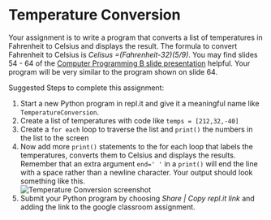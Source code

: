 Temperature Conversion
======================
Your assignment is to write a program that converts a list of temperatures in Fahrenheit to Celsius and displays the result. The formula to convert Fahrenheit to Celsius is *Celisus =(Fahrenheit-32)(5/9)*. You may find slides 54 - 64 of the [Computer Programming B slide presentation](https://docs.google.com/presentation/d/1rICcmNbnGYsB-cV_6EatPyzcOS2sId80Jh2kayUzm4Q/edit?usp=sharing) helpful. Your program will be very similar to the program shown on slide 64.

Suggested Steps to complete this assignment:
1. Start a new Python program in repl.it and give it a meaningful name like `TemperatureConversion`. 
2. Create a list of temperatures with code like `temps = [212,32,-40]`
3. Create a `for each` loop to traverse the list and `print()` the numbers in the list to the screen
4. Now add more `print()` statements to the for each loop that labels the temperatures, converts them to Celsius and displays the results. Remember that an extra argument `end=' '` in a `print()` will end the line with a space rather than a newline character. Your output should look something like this.   
![Temperature Conversion screenshot](TemperatureConversion.png)
5. Submit your Python program by choosing *Share | Copy repl.it link* and adding the link to the google classroom assignment.
